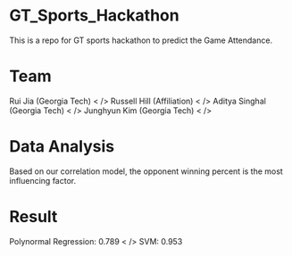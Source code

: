 # GT_Sports_Hackathon
This is a repo for GT sports hackathon to predict the Game Attendance. 
# Team
Rui Jia (Georgia Tech) < />
Russell Hill (Affiliation) < />
Aditya Singhal (Georgia Tech) < />
Junghyun Kim (Georgia Tech) < />
# Data Analysis
Based on our correlation model, the opponent winning percent is the most influencing factor.
# Result
Polynormal Regression: 0.789 < />
SVM: 0.953 
